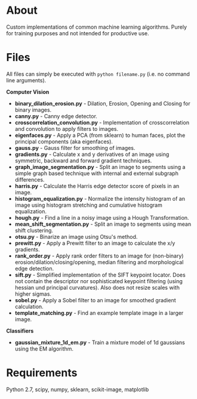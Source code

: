 # About

Custom implementations of common machine learning algorithms.
Purely for training purposes and not intended for productive use.

# Files

All files can simply be executed with `python filename.py` (i.e. no command line arguments).

**Computer Vision**

* **binary_dilation_erosion.py** - Dilation, Erosion, Opening and Closing for binary images.
* **canny.py** - Canny edge detector.
* **crosscorrelation_convolution.py** - Implementation of crosscorrelation and convolution to apply filters to images.
* **eigenfaces.py** - Apply a PCA (from sklearn) to human faces, plot the principal components (aka eigenfaces).
* **gauss.py** - Gauss filter for smoothing of images.
* **gradients.py** - Calculate x and y derivatives of an image using symmetric, backward and forward gradient techniques.
* **graph_image_segmentation.py** - Split an image to segments using a simple graph based technique with internal and external subgraph differences.
* **harris.py** - Calculate the Harris edge detector score of pixels in an image.
* **histogram_equalization.py** - Normalize the intensity histogram of an image using histogram stretching and cumulative histogram equalization.
* **hough.py** - Find a line in a noisy image using a Hough Transformation.
* **mean_shift_segmentation.py** - Split an image to segments using mean shift clustering.
* **otsu.py** - Binarize an image using Otsu's method.
* **prewitt.py** - Apply a Prewitt filter to an image to calculate the x/y gradients.
* **rank_order.py** - Apply rank order filters to an image for (non-binary) erosion/dilation/closing/opening, median filtering and morphological edge detection.
* **sift.py** - Simplified implementation of the SIFT keypoint locator. Does not contain the descriptor nor sophisticated keypoint filtering (using hessian und principal curvatures). Also does not resize scales with higher sigmas.
* **sobel.py** - Apply a Sobel filter to an image for smoothed gradient calculation.
* **template_matching.py** - Find an example template image in a larger image.

**Classifiers**

* **gaussian_mixture_1d_em.py** - Train a mixture model of 1d gaussians using the EM algorithm.

# Requirements

Python 2.7, scipy, numpy, sklearn, scikit-image, matplotlib
